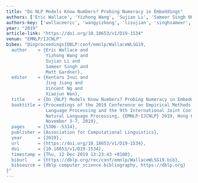 ```yaml
---
title: "Do NLP Models Know Numbers? Probing Numeracy in Embeddings"
authors: ['Eric Wallace', 'Yizhong Wang', 'Sujian Li', 'Sameer Singh 0001', 'Matt Gardner 0001']
authors-key: ['wallaceeric', 'wangyizhong', 'lisujian', 'singhsameer', 'gardnermatt']
year: "2019"
article-link: "https://doi.org/10.18653/v1/D19-1534"
venue: "EMNLP/IJCNLP"
bibex: "@inproceedings{DBLP:conf/emnlp/WallaceWLSG19,
  author    = {Eric Wallace and
               Yizhong Wang and
               Sujian Li and
               Sameer Singh and
               Matt Gardner},
  editor    = {Kentaro Inui and
               Jing Jiang and
               Vincent Ng and
               Xiaojun Wan},
  title     = {Do {NLP} Models Know Numbers? Probing Numeracy in Embeddings},
  booktitle = {Proceedings of the 2019 Conference on Empirical Methods in Natural
               Language Processing and the 9th International Joint Conference on
               Natural Language Processing, {EMNLP-IJCNLP} 2019, Hong Kong, China,
               November 3-7, 2019},
  pages     = {5306--5314},
  publisher = {Association for Computational Linguistics},
  year      = {2019},
  url       = {https://doi.org/10.18653/v1/D19-1534},
  doi       = {10.18653/v1/D19-1534},
  timestamp = {Thu, 12 Dec 2019 13:23:43 +0100},
  biburl    = {https://dblp.org/rec/conf/emnlp/WallaceWLSG19.bib},
  bibsource = {dblp computer science bibliography, https://dblp.org}
}"
---
```

